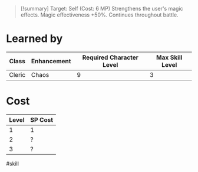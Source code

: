 >[!summary]
>Target: Self (Cost: 6 MP)
>Strengthens the user's magic effects.
>Magic effectiveness +50%.
>Continues throughout battle.
# Learned by
| Class  | Enhancement | Required Character Level | Max Skill Level |
| ------ | ----------- | ------------------------ | --------------- |
| Cleric | Chaos       | 9                        | 3                |
# Cost
| Level | SP Cost |
| ----- | ------- |
| 1     | 1       |
| 2     | ?       |
| 3     | ?       |

#skill 